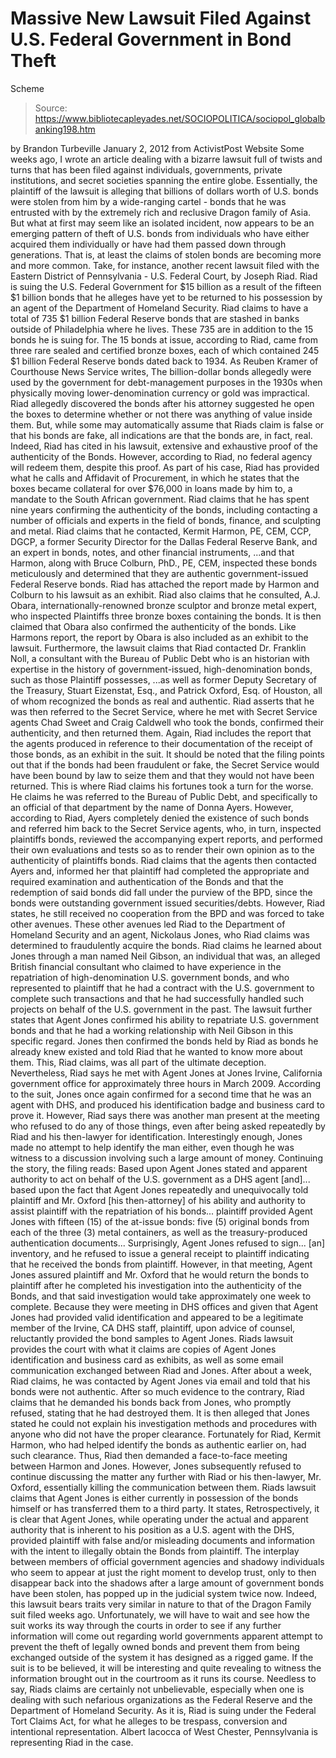 # Massive New Lawsuit Filed Against U.S. Federal Government in Bond Theft 
Scheme

> Source: https://www.bibliotecapleyades.net/SOCIOPOLITICA/sociopol_globalbanking198.htm

by Brandon Turbeville
January 2, 2012
from
ActivistPost Website
Some weeks ago, I wrote an article dealing with
a bizarre lawsuit full of
twists and turns that has been filed against individuals, governments,
private institutions, and secret societies spanning the entire globe.
Essentially, the plaintiff of the lawsuit is
alleging that billions of dollars worth of U.S. bonds were stolen from him
by a wide-ranging cartel - bonds that he was entrusted with by the extremely
rich and reclusive Dragon family of Asia.
But what at first may seem like an isolated incident, now appears to be an
emerging pattern of theft of U.S. bonds from individuals who have either
acquired them individually or have had them passed down through generations.
That is, at least the claims of stolen bonds are becoming more and more
common.
Take, for instance,
another recent lawsuit filed with the Eastern District
of Pennsylvania - U.S. Federal Court, by Joseph Riad.
Riad is suing the U.S. Federal Government for $15 billion as a result of the
fifteen $1 billion bonds that he alleges have yet to be returned to his
possession by an agent of the Department of Homeland Security.
Riad claims
to have a total of 735 $1 billion Federal Reserve bonds that are stashed in
banks outside of Philadelphia where he lives. These 735 are in addition to
the 15 bonds he is suing for.
The 15 bonds at issue, according to Riad, came from three rare sealed and
certified bronze boxes, each of which contained 245 $1 billion Federal
Reserve bonds dated back to 1934.
As Reuben Kramer of Courthouse News Service
writes,
The billion-dollar bonds allegedly were
used by the government for debt-management purposes in the 1930s when
physically moving lower-denomination currency or gold was impractical.
Riad allegedly discovered the bonds after his
attorney suggested he open the boxes to determine whether or not there was
anything of value inside them.
But, while some may automatically assume that Riads claim is false or that
his bonds are fake, all indications are that the bonds are, in fact, real.
Indeed, Riad has cited in his lawsuit,
extensive and exhaustive proof of the
authenticity of the Bonds.
However, according to Riad, no federal agency
will redeem them, despite this proof.
As part of his case, Riad has provided what he calls and
Affidavit of
Procurement, in which he states that the boxes became collateral for over
$76,000 in loans made by him to,
a mandate to the South African government.
Riad claims that he has spent nine years confirming the authenticity of the
bonds, including contacting a number of officials and experts in the field
of bonds, finance, and sculpting and metal.
Riad claims that he contacted,
Kermit Harmon, PE, CEM, CCP, DGCP, a former
Security Director for the Dallas Federal Reserve Bank, and an expert in
bonds, notes, and other financial instruments,
...and that Harmon, along with
Bruce Colburn, PhD., PE, CEM, inspected these bonds meticulously and
determined that they are authentic government-issued Federal Reserve bonds.
Riad has attached the report made by Harmon and Colburn to his lawsuit as an
exhibit.
Riad also claims that he consulted,
A.J. Obara, internationally-renowned
bronze sculptor and bronze metal expert, who inspected Plaintiffs three
bronze boxes containing the bonds.
It is then claimed that Obara also
confirmed the authenticity of the bonds. Like Harmons report, the report by
Obara is also included as an exhibit to the lawsuit.
Furthermore, the lawsuit claims that Riad contacted Dr. Franklin Noll,
a
consultant with the Bureau of Public Debt who is an historian with expertise
in the history of government-issued, high-denomination bonds, such as those
Plaintiff possesses,
...as well as former Deputy Secretary of the Treasury,
Stuart Eizenstat, Esq., and Patrick Oxford, Esq. of Houston, all of whom
recognized the bonds as real and authentic.
Riad asserts that he was then referred to the Secret Service, where he met
with Secret Service agents Chad Sweet and Craig Caldwell who took the bonds,
confirmed their authenticity, and then returned them.
Again, Riad includes
the report that the agents produced in reference to their documentation of
the receipt of those bonds, as an exhibit in the suit. It should be noted
that the filing points out that if the bonds had been fraudulent or fake,
the Secret Service would have been bound by law to seize them and that they
would not have been returned.
This is where Riad claims his fortunes took a turn for the worse. He claims
he was referred to the Bureau of Public Debt, and specifically to an
official of that department by the name of Donna Ayers.
However, according
to Riad, Ayers completely denied the existence of such bonds and referred
him back to the Secret Service agents, who, in turn,
inspected plaintiffs
bonds, reviewed the accompanying expert reports, and performed their own
evaluations and tests so as to render their own opinion as to the
authenticity of plaintiffs bonds.
Riad claims that the agents then contacted Ayers and,
informed her that
plaintiff had completed the appropriate and required examination and
authentication of the Bonds and that the redemption of said bonds did fall
under the purview of the BPD, since the bonds were outstanding government
issued securities/debts.
However, Riad states, he still received no
cooperation from the BPD and was forced to take other avenues.
These other avenues led Riad to the Department of Homeland Security and an
agent, Nickolaus Jones, who Riad claims was determined to fraudulently
acquire the bonds.
Riad claims he learned about Jones through a man named
Neil Gibson, an individual that was,
an alleged British financial consultant who claimed to have experience in
the repatriation of high-denomination U.S. government bonds, and who
represented to plaintiff that he had a contract with the U.S. government to
complete such transactions and that he had successfully handled such
projects on behalf of the U.S. government in the past.
The lawsuit further states that Agent Jones confirmed his ability to
repatriate U.S. government bonds and that he had a working relationship with
Neil Gibson in this specific regard. Jones then confirmed the bonds held by Riad as bonds he already knew existed and told Riad that he wanted to know
more about them.
This, Riad claims, was all part of the ultimate deception.
Nevertheless, Riad says he met with Agent Jones at Jones Irvine, California
government office for approximately three hours in March 2009. According to
the suit, Jones once again confirmed for a second time that he was an agent
with DHS, and produced his identification badge and business card to prove
it.
However, Riad says there was another man present at the meeting who refused
to do any of those things, even after being asked repeatedly by Riad and his
then-lawyer for identification. Interestingly enough, Jones made no attempt
to help identify the man either, even though he was witness to a discussion
involving such a large amount of money.
Continuing the story, the filing reads:
Based upon Agent Jones stated and apparent
authority to act on behalf of the U.S. government as a DHS agent
[and]... based upon the fact that Agent Jones repeatedly and
unequivocally told plaintiff and Mr. Oxford [his then-attorney] of his
ability and authority to assist plaintiff with the repatriation of his
bonds... plaintiff provided Agent Jones with fifteen (15) of the
at-issue bonds:
five (5) original bonds from each of the
three (3) metal containers, as well as the treasury-produced
authentication documents...
Surprisingly, Agent Jones refused to sign... [an] inventory, and he
refused to issue a general receipt to plaintiff indicating that he received
the bonds from plaintiff.
However, in that meeting, Agent Jones assured
plaintiff and Mr. Oxford that he would return the bonds to plaintiff after
he completed his investigation into the authenticity of the Bonds, and that
said investigation would take approximately one week to complete.
Because
they were meeting in DHS offices and given that Agent Jones had provided
valid identification and appeared to be a legitimate member of the Irvine,
CA DHS staff, plaintiff, upon advice of counsel, reluctantly provided the
bond samples to Agent Jones.
Riads lawsuit provides the court with what it claims are copies of Agent
Jones identification and business card as exhibits, as well as some email
communication exchanged between Riad and Jones.
After about a week, Riad claims, he was contacted by Agent Jones via email
and told that his bonds were not authentic.
After so much evidence to the
contrary, Riad claims that he demanded his bonds back from Jones, who
promptly refused, stating that he had destroyed them. It is then alleged
that Jones stated he could not explain his investigation methods and
procedures with anyone who did not have the proper clearance.
Fortunately
for Riad, Kermit Harmon, who had helped identify the bonds as authentic
earlier on, had such clearance.
Thus, Riad then demanded a face-to-face
meeting between Harmon and Jones. However, Jones subsequently refused to
continue discussing the matter any further with Riad or his then-lawyer, Mr.
Oxford, essentially killing the communication between them.
Riads lawsuit claims that Agent Jones is either currently in possession of
the bonds himself or has transferred them to a third party.
It states,
Retrospectively, it is clear that Agent Jones, while operating
under the actual and apparent authority that is inherent to his position as
a U.S. agent with the DHS, provided plaintiff with false and/or misleading
documents and information with the intent to illegally obtain the Bonds from
plaintiff.
The interplay between members of official government agencies and shadowy
individuals who seem to appear at just the right moment to develop trust,
only to then disappear back into the shadows after a large amount of
government bonds have been stolen, has popped up in the judicial system
twice now.
Indeed, this lawsuit bears traits very similar in nature to that
of the Dragon Family suit filed weeks ago.
Unfortunately, we will have to wait and see how the suit works its way
through the courts in order to see if any further information will come out
regarding world governments apparent attempt to prevent the theft of
legally owned bonds and prevent them from being exchanged outside of the
system it has designed as a rigged game.
If the suit is to be believed, it
will be interesting and quite revealing to witness the information brought
out in the courtroom as it runs its course.
Needless to say, Riads claims are certainly not unbelievable, especially
when one is dealing with such nefarious organizations as
the Federal Reserve
and the
Department of Homeland Security.
As it is, Riad is suing under the
Federal Tort Claims Act, for what he
alleges to be trespass, conversion and intentional representation.
Albert
Iacocca of West Chester, Pennsylvania is representing Riad in the case.
